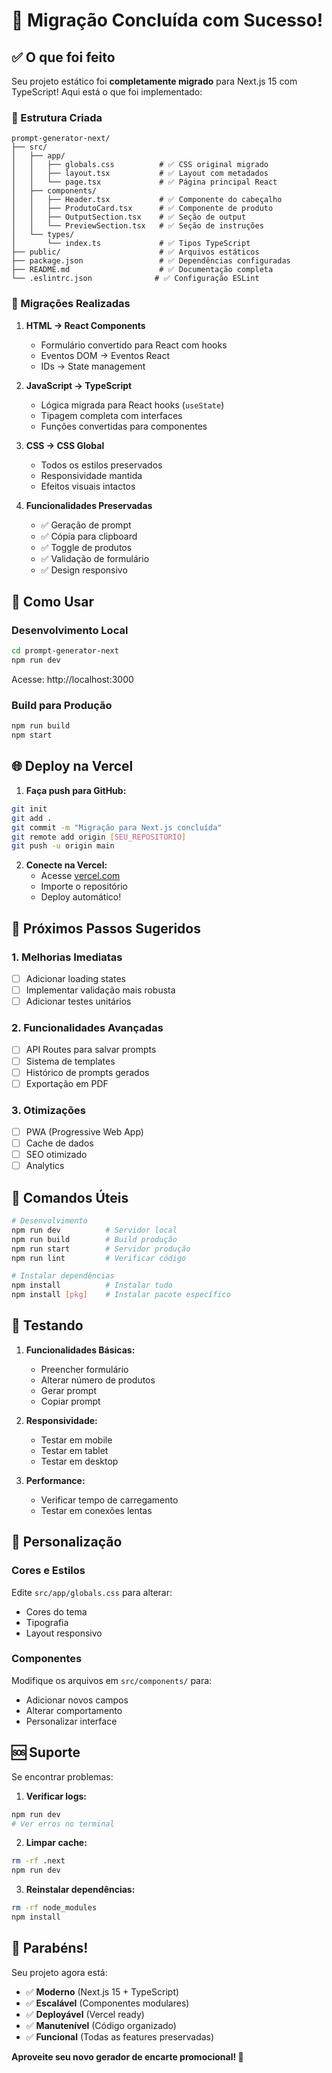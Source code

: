 # 🎉 Migração Concluída com Sucesso!

## ✅ O que foi feito

Seu projeto estático foi **completamente migrado** para Next.js 15 com TypeScript! Aqui está o que foi implementado:

### 📁 Estrutura Criada
```
prompt-generator-next/
├── src/
│   ├── app/
│   │   ├── globals.css          # ✅ CSS original migrado
│   │   ├── layout.tsx           # ✅ Layout com metadados
│   │   └── page.tsx             # ✅ Página principal React
│   ├── components/
│   │   ├── Header.tsx           # ✅ Componente do cabeçalho
│   │   ├── ProdutoCard.tsx      # ✅ Componente de produto
│   │   ├── OutputSection.tsx    # ✅ Seção de output
│   │   └── PreviewSection.tsx   # ✅ Seção de instruções
│   └── types/
│       └── index.ts             # ✅ Tipos TypeScript
├── public/                      # ✅ Arquivos estáticos
├── package.json                 # ✅ Dependências configuradas
├── README.md                    # ✅ Documentação completa
└── .eslintrc.json              # ✅ Configuração ESLint
```

### 🔄 Migrações Realizadas

1. **HTML → React Components**
   - Formulário convertido para React com hooks
   - Eventos DOM → Eventos React
   - IDs → State management

2. **JavaScript → TypeScript**
   - Lógica migrada para React hooks (`useState`)
   - Tipagem completa com interfaces
   - Funções convertidas para componentes

3. **CSS → CSS Global**
   - Todos os estilos preservados
   - Responsividade mantida
   - Efeitos visuais intactos

4. **Funcionalidades Preservadas**
   - ✅ Geração de prompt
   - ✅ Cópia para clipboard
   - ✅ Toggle de produtos
   - ✅ Validação de formulário
   - ✅ Design responsivo

## 🚀 Como Usar

### Desenvolvimento Local
```bash
cd prompt-generator-next
npm run dev
```
Acesse: http://localhost:3000

### Build para Produção
```bash
npm run build
npm start
```

## 🌐 Deploy na Vercel

1. **Faça push para GitHub:**
```bash
git init
git add .
git commit -m "Migração para Next.js concluída"
git remote add origin [SEU_REPOSITORIO]
git push -u origin main
```

2. **Conecte na Vercel:**
   - Acesse [vercel.com](https://vercel.com)
   - Importe o repositório
   - Deploy automático!

## 🎯 Próximos Passos Sugeridos

### 1. Melhorias Imediatas
- [ ] Adicionar loading states
- [ ] Implementar validação mais robusta
- [ ] Adicionar testes unitários

### 2. Funcionalidades Avançadas
- [ ] API Routes para salvar prompts
- [ ] Sistema de templates
- [ ] Histórico de prompts gerados
- [ ] Exportação em PDF

### 3. Otimizações
- [ ] PWA (Progressive Web App)
- [ ] Cache de dados
- [ ] SEO otimizado
- [ ] Analytics

## 🔧 Comandos Úteis

```bash
# Desenvolvimento
npm run dev          # Servidor local
npm run build        # Build produção
npm run start        # Servidor produção
npm run lint         # Verificar código

# Instalar dependências
npm install          # Instalar tudo
npm install [pkg]    # Instalar pacote específico
```

## 📱 Testando

1. **Funcionalidades Básicas:**
   - Preencher formulário
   - Alterar número de produtos
   - Gerar prompt
   - Copiar prompt

2. **Responsividade:**
   - Testar em mobile
   - Testar em tablet
   - Testar em desktop

3. **Performance:**
   - Verificar tempo de carregamento
   - Testar em conexões lentas

## 🎨 Personalização

### Cores e Estilos
Edite `src/app/globals.css` para alterar:
- Cores do tema
- Tipografia
- Layout responsivo

### Componentes
Modifique os arquivos em `src/components/` para:
- Adicionar novos campos
- Alterar comportamento
- Personalizar interface

## 🆘 Suporte

Se encontrar problemas:

1. **Verificar logs:**
```bash
npm run dev
# Ver erros no terminal
```

2. **Limpar cache:**
```bash
rm -rf .next
npm run dev
```

3. **Reinstalar dependências:**
```bash
rm -rf node_modules
npm install
```

## 🎊 Parabéns!

Seu projeto agora está:
- ✅ **Moderno** (Next.js 15 + TypeScript)
- ✅ **Escalável** (Componentes modulares)
- ✅ **Deployável** (Vercel ready)
- ✅ **Manutenível** (Código organizado)
- ✅ **Funcional** (Todas as features preservadas)

**Aproveite seu novo gerador de encarte promocional! 🚀** 